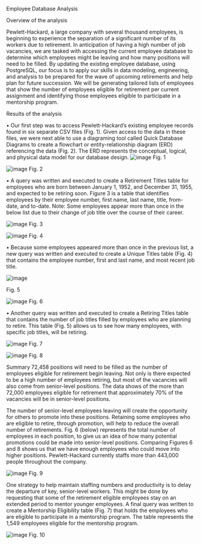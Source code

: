 Employee Database Analysis

Overview of the analysis 

Pewlett-Hackard, a large company with several thousand employees, is beginning to experience the separation of a significant number of its workers due to retirement.  In anticipation of having a high number of job vacancies, we are tasked with accessing the current employee database to determine which employees might be leaving and how many positions will need to be filled.
By updating the existing employee database, using PostgreSQL, our focus is to apply our skills in data modeling, engineering, and analysis to be prepared for the wave of upcoming retirements and help plan for future succession.  We will be generating tailored lists of employees that show the number of employees eligible for retirement per current assignment and identifying those employees eligible to participate in a mentorship program.  

Results of the analysis

•	Our first step was to access Pewlett-Hackard’s existing employee records found in six separate CSV files (Fig. 1).  Given access to the data in these files, we were next able to use a diagraming tool called Quick Database Diagrams to create a flowchart or entity-relationship diagram (ERD) referencing the data (Fig. 2).  The ERD represents the conceptual, logical, and physical data model for our database design.
 ![image](https://user-images.githubusercontent.com/100803302/163721221-929f2c53-3d15-4151-a097-35d7bced1663.png)
  Fig. 1


![image](https://user-images.githubusercontent.com/100803302/163721317-0fece869-8e13-4715-a1b7-8b14a9003756.png)
  Fig. 2


•	A query was written and executed to create a Retirement Titles table for employees who are born between January 1, 1952, and December 31, 1955, and expected to be retiring soon.  Figure 3 is a table that identifies employees by their employee number, first name, last name, title, from-date, and to-date.  Note: Some employees appear more than once in the below list due to their change of job title over the course of their career.

![image](https://user-images.githubusercontent.com/100803302/163721334-2fe757e0-ac4f-4695-8a40-5463e999a945.png)
  Fig. 3
 

![image](https://user-images.githubusercontent.com/100803302/163721352-775d6b82-6eb3-4789-bd0a-ac684d5eb787.png)
 Fig. 4


•	Because some employees appeared more than once in the previous list, a new query was written and executed to create a Unique Titles table (Fig. 4) that contains the employee number, first and last name, and most recent job title.

![image](https://user-images.githubusercontent.com/100803302/163721364-eca970ad-cbdd-4733-b864-5dad4702d05f.png)

 Fig. 5
 
![image](https://user-images.githubusercontent.com/100803302/163721373-4a7a873d-23a5-4269-8d63-2cd6c7b4241d.png)
 Fig. 6


•	Another query was written and executed to create a Retiring Titles table that contains the number of job titles filled by employees who are planning to retire.  This table (Fig. 5) allows us to see how many employees, with specific job titles, will be retiring.

![image](https://user-images.githubusercontent.com/100803302/163721388-2d228056-1b0b-4534-b249-2c3e31a76c2f.png)
 Fig. 7
 
![image](https://user-images.githubusercontent.com/100803302/163721402-c260bae1-c54b-4589-827c-ad3c4ab1796e.png)
 Fig. 8



Summary 
72,458 positions will need to be filled as the number of employees eligible for retirement begin leaving.  Not only is there expected to be a high number of employees retiring, but most of the vacancies will also come from senior-level positions.  The data shows of the more than 72,000 employees eligible for retirement that approximately 70% of the vacancies will be in senior-level positions.  

The number of senior-level employees leaving will create the opportunity for others to promote into these positions.  Retaining some employees who are eligible to retire, through promotion, will help to reduce the overall number of retirements.  Fig. 6 (below) represents the total number of employees in each position, to give us an idea of how many potential promotions could be made into senior-level positions.  Comparing Figures 6 and 8 shows us that we have enough employees who could move into higher positions.  Pewlett-Hackard currently staffs more than 443,000 people throughout the company.

 ![image](https://user-images.githubusercontent.com/100803302/163721421-c8dfd636-4aad-41c5-a516-eca91e7c4c83.png)
 Fig. 9




One strategy to help maintain staffing numbers and productivity is to delay the departure of key, senior-level workers.  This might be done by requesting that some of the retirement eligible employees stay on an extended period to mentor younger employees.  A final query was written to create a Mentorship Eligibility table (Fig. 7) that holds the employees who are eligible to participate in a mentorship program.  The table represents the 1,549 employees eligible for the mentorship program.


![image](https://user-images.githubusercontent.com/100803302/163721432-83e6c2bd-0d20-4a67-adab-32ddd3eba7ab.png)
 Fig. 10

